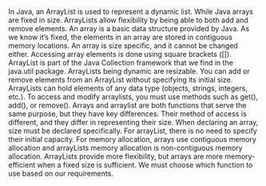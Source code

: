 In Java, an ArrayList is used to represent a dynamic list. While Java arrays are fixed in size. ArrayLists allow flexibility by being able to both add and remove elements. An array is a basic data structure provided by Java. As we know it’s fixed, the elements in an array are stored in contiguous memory locations. An array is size specific, and it cannot be changed either. Accessing array elements is done using square brackets ([]). ArrayList is part of the Java Collection framework that we find in the java.util package. ArrayLists being dynamic are resizable. You can add or remove elements from an ArrayList without specifying its initial size. ArrayLists can hold elements of any data type (objects, strings, integers, etc.). To access and modify arraylists, you must use methods such as get(), add(), or remove(). Arrays and arraylist are both functions that serve the same purpose, but they have key differences. Their method of access is different, and they differ in representing their size. When declaring an array, size must be declared specifically. For arrayList, there is no need to specify their initial capacity. For memory allocation, arrays use contiguous memory allocation and arrayLists memory allocation is non-contiguous memory allocation. ArrayLists provide more flexibility, but arrays are more memory-efficient when a fixed size is sufficient. We must choose which function to use based on our requirements. 
